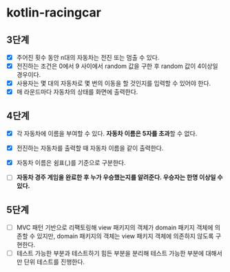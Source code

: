 # kotlin-racingcar

## 3단계
- [X] 주어진 횟수 동안 n대의 자동차는 전진 또는 멈출 수 있다.
- [X] 전진하는 조건은 0에서 9 사이에서 random 값을 구한 후 random 값이 4이상일 경우이다.
- [X] 사용자는 몇 대의 자동차로 몇 번의 이동을 할 것인지를 입력할 수 있어야 한다.
- [X] 매 라운드마다 자동차의 상태를 화면에 출력한다.

## 4단계
- [X] 각 자동차에 이름을 부여할 수 있다. **자동차 이름은 5자를 초과**할 수 없다.
- [X] 전진하는 자동차를 출력할 때 자동차 이름을 같이 출력한다.
- [X] 자동차 이름은 쉼표(,)를 기준으로 구분한다.
- [ ] **자동차 경주 게임을 완료한 후 누가 우승했는지를 알려준다. 우승자는 한명 이상일 수 있다.**


## 5단계
- [ ] MVC 패턴 기반으로 리팩토링해 view 패키지의 객체가 domain 패키지 객체에 의존할 수 있지만, domain 패키지의 객체는 view 패키지 객체에 의존하지 않도록 구현한다.
- [ ] 테스트 가능한 부분과 테스트하기 힘든 부분을 분리해 테스트 가능한 부분에 대해서만 단위 테스트를 진행한다.